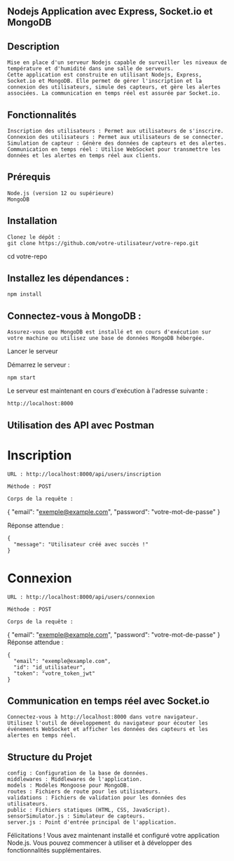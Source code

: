 ## Nodejs Application avec Express, Socket.io et MongoDB

## Description
    Mise en place d'un serveur Nodejs capable de surveiller les niveaux de température et d'humidité dans une salle de serveurs. 
    Cette application est construite en utilisant Nodejs, Express, Socket.io et MongoDB. Elle permet de gérer l'inscription et la connexion des utilisateurs, simule des capteurs, et gère les alertes associées. La communication en temps réel est assurée par Socket.io.

## Fonctionnalités

    Inscription des utilisateurs : Permet aux utilisateurs de s'inscrire.
    Connexion des utilisateurs : Permet aux utilisateurs de se connecter.
    Simulation de capteur : Génère des données de capteurs et des alertes.
    Communication en temps réel : Utilise WebSocket pour transmettre les données et les alertes en temps réel aux clients.

## Prérequis

    Node.js (version 12 ou supérieure)
    MongoDB

## Installation

    Clonez le dépôt :
    git clone https://github.com/votre-utilisateur/votre-repo.git

cd votre-repo

## Installez les dépendances :

    npm install

## Connectez-vous à MongoDB :

    Assurez-vous que MongoDB est installé et en cours d'exécution sur votre machine ou utilisez une base de données MongoDB hébergée.

Lancer le serveur

Démarrez le serveur :

    npm start

Le serveur est maintenant en cours d'exécution à l'adresse suivante :

    http://localhost:8000

## Utilisation des API avec Postman

# Inscription

    URL : http://localhost:8000/api/users/inscription

    Méthode : POST

    Corps de la requête :

{
  "email": "exemple@example.com",
  "password": "votre-mot-de-passe"
}

Réponse attendue :

    {
      "message": "Utilisateur créé avec succès !"
    }

# Connexion

    URL : http://localhost:8000/api/users/connexion

    Méthode : POST

    Corps de la requête :

{
  "email": "exemple@example.com",
  "password": "votre-mot-de-passe"
}
Réponse attendue :

    {
      "email": "exemple@example.com",
      "id": "id_utilisateur",
      "token": "votre_token_jwt"
    }

## Communication en temps réel avec Socket.io

    Connectez-vous à http://localhost:8000 dans votre navigateur.
    Utilisez l'outil de développement du navigateur pour écouter les événements WebSocket et afficher les données des capteurs et les alertes en temps réel.

## Structure du Projet

    config : Configuration de la base de données.
    middlewares : Middlewares de l'application.
    models : Modèles Mongoose pour MongoDB.
    routes : Fichiers de route pour les utilisateurs.
    validations : Fichiers de validation pour les données des utilisateurs.
    public : Fichiers statiques (HTML, CSS, JavaScript).
    sensorSimulator.js : Simulateur de capteurs.
    server.js : Point d'entrée principal de l'application.

Félicitations ! Vous avez maintenant installé et configuré votre application Node.js. Vous pouvez commencer à utiliser et à développer des fonctionnalités supplémentaires.
